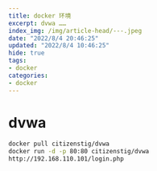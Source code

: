 ```yaml
---
title: docker 环境
excerpt: dvwa ……
index_img: /img/article-head/---.jpeg
date: "2022/8/4 20:46:25"
updated: "2022/8/4 10:46:25"
hide: true
tags:
- docker
categories:
- docker
---
```


# dvwa

```bash
docker pull citizenstig/dvwa
docker run -d -p 80:80 citizenstig/dvwa
http://192.168.110.101/login.php
```

